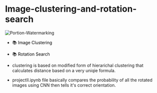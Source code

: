 # Image-clustering-and-rotation-search
![Portion-Watermarking](https://socialify.git.ci/suva007/image-clustering-and-rotation-search/image?description=1&descriptionEditable=Clusters%20similar%20images%20and%20searches%20disoriented%20images%20and%20matches%20it%20with%20original%20image.&pattern=Brick%20Wall&theme=Dark)

- <a href="https://github.com/suva007/image-clustering-and-rotation-search/blob/main/project_cluster.ipynb" title="Link to notebook" style="background-color:#FFFFFF;color:#000000;text-decoration:none">📚 Image Clustering </a>

- <a href="https://github.com/suva007/image-clustering-and-rotation-search/blob/main/project_cluster.ipynb" title="Link to notebook" style="background-color:#FFFFFF;color:#000000;text-decoration:none">📚 Rotation Search </a>

- clustering is based on modified form of hierarichal clustering that calculates distance based on a very uniqie formula.
- projectII.ipynb file basically compares the probability of all the rotated images using CNN then tells it's correct orientation.
